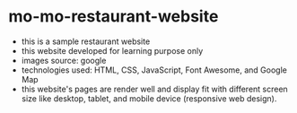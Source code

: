 # mo-mo-restaurant-website
  - this is a sample restaurant website 
  - this website developed for learning purpose only
  - images source: google
  - technologies used: HTML, CSS, JavaScript, Font Awesome, and Google Map 
  - this website's pages are render well and display fit with different screen size like desktop, tablet, and mobile device (responsive web design).
